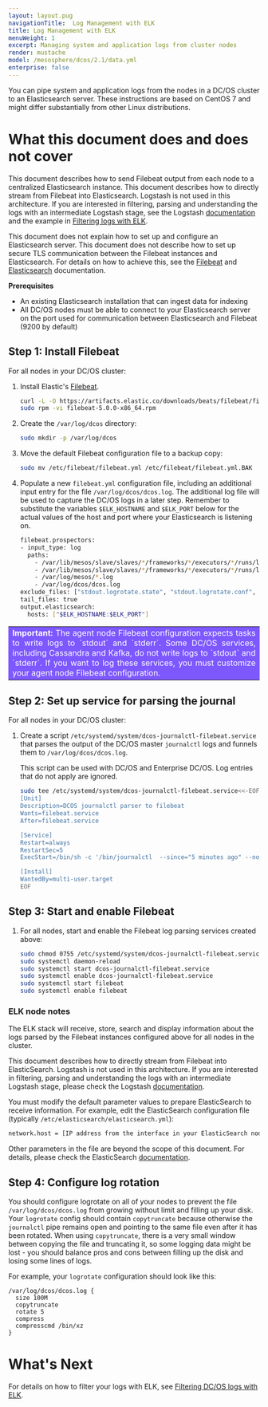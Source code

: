 ```yaml
---
layout: layout.pug
navigationTitle:  Log Management with ELK
title: Log Management with ELK
menuWeight: 1
excerpt: Managing system and application logs from cluster nodes
render: mustache
model: /mesosphere/dcos/2.1/data.yml
enterprise: false
---
```




You can pipe system and application logs from the nodes in a DC/OS cluster to an Elasticsearch server. These instructions are based on CentOS 7 and might differ substantially from other Linux distributions.


# What this document does and does not cover

This document describes how to send Filebeat output from each node to a centralized Elasticsearch instance. This document describes how to directly stream from Filebeat into Elasticsearch. Logstash is not used in this architecture. If you are interested in filtering, parsing and understanding the logs with an intermediate Logstash stage, see the Logstash [documentation][8] and the example in [Filtering logs with ELK][3].

This document does not explain how to set up and configure an Elasticsearch server. This document does not describe how to set up secure TLS communication between the Filebeat instances and Elasticsearch. For details on how to achieve this, see the [Filebeat][2] and [Elasticsearch][5] documentation.

**Prerequisites**

*   An existing Elasticsearch installation that can ingest data for indexing
*   All DC/OS nodes must be able to connect to your Elasticsearch server on the port used for communication between Elasticsearch and Filebeat (9200 by default)

## <a name="all"></a>Step 1: Install Filebeat

For all nodes in your DC/OS cluster:

1.  Install Elastic's [Filebeat][2].

    ```bash
    curl -L -O https://artifacts.elastic.co/downloads/beats/filebeat/filebeat-5.0.0-x86_64.rpm
    sudo rpm -vi filebeat-5.0.0-x86_64.rpm
    ```

1.  Create the `/var/log/dcos` directory:

    ```bash
    sudo mkdir -p /var/log/dcos
    ```
1.  Move the default Filebeat configuration file to a backup copy:

    ```bash
    sudo mv /etc/filebeat/filebeat.yml /etc/filebeat/filebeat.yml.BAK
    ```

1.  Populate a new `filebeat.yml` configuration file, including an additional input entry for the file `/var/log/dcos/dcos.log`. The additional log file will be used to capture the DC/OS logs in a later step. Remember to substitute the variables `$ELK_HOSTNAME` and `$ELK_PORT` below for the actual values of the host and port where your Elasticsearch is listening on.

    ```bash
    filebeat.prospectors:
    - input_type: log
      paths:
        - /var/lib/mesos/slave/slaves/*/frameworks/*/executors/*/runs/latest/stdout*
        - /var/lib/mesos/slave/slaves/*/frameworks/*/executors/*/runs/latest/stderr*
        - /var/log/mesos/*.log
        - /var/log/dcos/dcos.log
    exclude_files: ["stdout.logrotate.state", "stdout.logrotate.conf", "stderr.logrotate.state", "stderr.logrotate.conf"]
    tail_files: true
    output.elasticsearch:
      hosts: ["$ELK_HOSTNAME:$ELK_PORT"]
    ```

<table class=“table” bgcolor=#7d58ff>
<tr> 
  <td align=justify style=color:white><strong>Important:</strong> The agent node Filebeat configuration expects tasks to write logs to `stdout` and `stderr`. Some DC/OS services, including Cassandra and Kafka, do not write logs to `stdout` and `stderr`. If you want to log these services, you must customize your agent node Filebeat configuration.</td> 
</tr> 
</table>

## <a name="all-2"></a>Step 2: Set up service for parsing the journal

For all nodes in your DC/OS cluster:

1.  Create a script `/etc/systemd/system/dcos-journalctl-filebeat.service` that parses the output of the DC/OS master `journalctl` logs and funnels them to `/var/log/dcos/dcos.log`.

    This script can be used with DC/OS and Enterprise DC/OS. Log entries that do not apply are ignored.

    ```bash
    sudo tee /etc/systemd/system/dcos-journalctl-filebeat.service<<-EOF
    [Unit]
    Description=DCOS journalctl parser to filebeat
    Wants=filebeat.service
    After=filebeat.service

    [Service]
    Restart=always
    RestartSec=5
    ExecStart=/bin/sh -c '/bin/journalctl  --since="5 minutes ago" --no-tail --follow --unit="dcos*.service" >> /var/log/dcos/dcos.log 2>&1'

    [Install]
    WantedBy=multi-user.target
    EOF
    ```

## <a name="all-3"></a>Step 3: Start and enable Filebeat

1.  For all nodes, start and enable the Filebeat log parsing services created above:

    ```bash
    sudo chmod 0755 /etc/systemd/system/dcos-journalctl-filebeat.service
    sudo systemctl daemon-reload
    sudo systemctl start dcos-journalctl-filebeat.service
    sudo systemctl enable dcos-journalctl-filebeat.service
    sudo systemctl start filebeat
    sudo systemctl enable filebeat
    ```


### <a name="all"></a>ELK node notes

The ELK stack will receive, store, search and display information about the logs parsed by the Filebeat instances configured above for all nodes in the cluster.

This document describes how to directly stream from Filebeat into ElasticSearch. Logstash is not used in this architecture. If you are interested in filtering, parsing and understanding the logs with an intermediate Logstash stage, please check the Logstash [documentation][8].

You must modify the default parameter values to prepare ElasticSearch to receive information. For example, edit the ElasticSearch configuration file (typically `/etc/elasticsearch/elasticsearch.yml`):

```bash
network.host = [IP address from the interface in your ElasticSearch node connecting to the Filebeat instances]
```

Other parameters in the file are beyond the scope of this document. For details, please check the ElasticSearch [documentation][5].


## <a name="all-4"></a>Step 4: Configure log rotation

You should configure logrotate on all of your nodes to prevent the file `/var/log/dcos/dcos.log` from growing without limit and filling up your disk.
Your `logrotate` config should contain `copytruncate` because otherwise the `journalctl` pipe remains open and pointing to the same file even after it has been rotated.
When using `copytruncate`, there is a very small window between copying the file and truncating it, so some logging data might be lost - you should balance pros and cons between filling up the disk and losing some lines of logs.

For example, your `logrotate` configuration should look like this:

```
/var/log/dcos/dcos.log {    
  size 100M
  copytruncate
  rotate 5
  compress
  compresscmd /bin/xz
}
```

# What's Next

For details on how to filter your logs with ELK, see [Filtering DC/OS logs with ELK][3].

 [2]: https://www.elastic.co/guide/en/beats/filebeat/current/filebeat-getting-started.html
 [3]: ../filter-elk/
 [4]: https://www.elastic.co/guide/en/elastic-stack/current/index.html
 [5]: https://www.elastic.co/guide/en/elasticsearch/reference/5.0/index.html
 [6]: https://www.elastic.co/guide/en/kibana/current/install.html
 [7]: https://www.elastic.co/guide/en/logstash/current/installing-logstash.html
 [8]: https://www.elastic.co/guide/en/logstash/current/index.html
